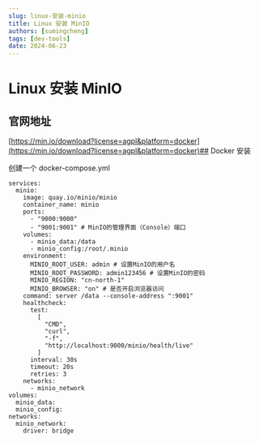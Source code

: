 ```yaml
---
slug: linux-安装-minio
title: Linux 安装 MinIO
authors: [sumingcheng]
tags: [dev-tools]
date: 2024-06-23
---
```


# Linux 安装 MinIO



 

## 官网地址  
[https://min.io/download?license=agpl&platform=docker](https://min.io/download?license=agpl&platform=docker)## Docker 安装  

创建一个 docker-compose.yml

```
services:
  minio:
    image: quay.io/minio/minio
    container_name: minio
    ports:
      - "9000:9000"
      - "9001:9001" # MinIO的管理界面（Console）端口
    volumes:
      - minio_data:/data
      - minio_config:/root/.minio
    environment:
      MINIO_ROOT_USER: admin # 设置MinIO的用户名
      MINIO_ROOT_PASSWORD: admin123456 # 设置MinIO的密码
      MINIO_REGION: "cn-north-1"
      MINIO_BROWSER: "on" # 是否开启浏览器访问
    command: server /data --console-address ":9001"
    healthcheck:
      test:
        [
          "CMD",
          "curl",
          "-f",
          "http://localhost:9000/minio/health/live"
        ]
      interval: 30s
      timeout: 20s
      retries: 3
    networks:
      - minio_network
volumes:
  minio_data:
  minio_config:
networks:
  minio_network:
    driver: bridge
```